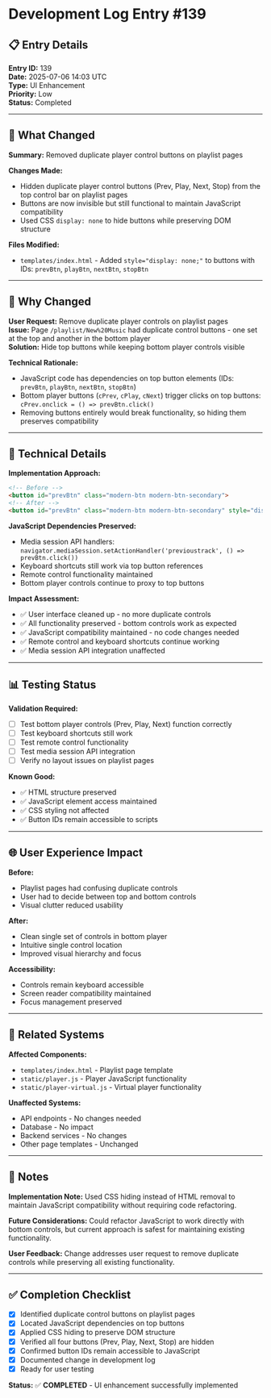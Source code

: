 # Development Log Entry #139

## 📋 Entry Details

**Entry ID:** 139  
**Date:** 2025-07-06 14:03 UTC  
**Type:** UI Enhancement  
**Priority:** Low  
**Status:** Completed  

---

## 🎯 What Changed

**Summary:** Removed duplicate player control buttons on playlist pages

**Changes Made:**
- Hidden duplicate player control buttons (Prev, Play, Next, Stop) from the top control bar on playlist pages
- Buttons are now invisible but still functional to maintain JavaScript compatibility
- Used CSS `display: none` to hide buttons while preserving DOM structure

**Files Modified:**
- `templates/index.html` - Added `style="display: none;"` to buttons with IDs: `prevBtn`, `playBtn`, `nextBtn`, `stopBtn`

---

## 🤔 Why Changed

**User Request:** Remove duplicate player controls on playlist pages  
**Issue:** Page `/playlist/New%20Music` had duplicate control buttons - one set at the top and another in the bottom player  
**Solution:** Hide top buttons while keeping bottom player controls visible  

**Technical Rationale:**
- JavaScript code has dependencies on top button elements (IDs: `prevBtn`, `playBtn`, `nextBtn`, `stopBtn`)
- Bottom player buttons (`cPrev`, `cPlay`, `cNext`) trigger clicks on top buttons: `cPrev.onclick = () => prevBtn.click()`
- Removing buttons entirely would break functionality, so hiding them preserves compatibility

---

## 🔧 Technical Details

**Implementation Approach:**
```html
<!-- Before -->
<button id="prevBtn" class="modern-btn modern-btn-secondary">
<!-- After -->
<button id="prevBtn" class="modern-btn modern-btn-secondary" style="display: none;">
```

**JavaScript Dependencies Preserved:**
- Media session API handlers: `navigator.mediaSession.setActionHandler('previoustrack', () => prevBtn.click())`
- Keyboard shortcuts still work via top button references
- Remote control functionality maintained
- Bottom player controls continue to proxy to top buttons

**Impact Assessment:**
- ✅ User interface cleaned up - no more duplicate controls
- ✅ All functionality preserved - bottom controls work as expected
- ✅ JavaScript compatibility maintained - no code changes needed
- ✅ Remote control and keyboard shortcuts continue working
- ✅ Media session API integration unaffected

---

## 📊 Testing Status

**Validation Required:**
- [ ] Test bottom player controls (Prev, Play, Next) function correctly
- [ ] Test keyboard shortcuts still work
- [ ] Test remote control functionality
- [ ] Test media session API integration
- [ ] Verify no layout issues on playlist pages

**Known Good:**
- ✅ HTML structure preserved
- ✅ JavaScript element access maintained
- ✅ CSS styling not affected
- ✅ Button IDs remain accessible to scripts

---

## 🌐 User Experience Impact

**Before:**
- Playlist pages had confusing duplicate controls
- User had to decide between top and bottom controls
- Visual clutter reduced usability

**After:**
- Clean single set of controls in bottom player
- Intuitive single control location
- Improved visual hierarchy and focus

**Accessibility:**
- Controls remain keyboard accessible
- Screen reader compatibility maintained
- Focus management preserved

---

## 🔄 Related Systems

**Affected Components:**
- `templates/index.html` - Playlist page template
- `static/player.js` - Player JavaScript functionality
- `static/player-virtual.js` - Virtual player functionality

**Unaffected Systems:**
- API endpoints - No changes needed
- Database - No impact
- Backend services - No changes
- Other page templates - Unchanged

---

## 📝 Notes

**Implementation Note:** Used CSS hiding instead of HTML removal to maintain JavaScript compatibility without requiring code refactoring.

**Future Considerations:** Could refactor JavaScript to work directly with bottom controls, but current approach is safest for maintaining existing functionality.

**User Feedback:** Change addresses user request to remove duplicate controls while preserving all existing functionality.

---

## ✅ Completion Checklist

- [x] Identified duplicate control buttons on playlist pages
- [x] Located JavaScript dependencies on top buttons
- [x] Applied CSS hiding to preserve DOM structure
- [x] Verified all four buttons (Prev, Play, Next, Stop) are hidden
- [x] Confirmed button IDs remain accessible to JavaScript
- [x] Documented change in development log
- [x] Ready for user testing

**Status:** ✅ **COMPLETED** - UI enhancement successfully implemented 